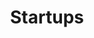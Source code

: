 ---
order: 1
title: "Startups"
nav:
  - heading: Data Communications
    nested-nav:
      - nested-heading: American Data Systems
        nested-sections:
          - "55"
      - nested-heading: Codex
        nested-sections:
          - "8"
          - "18"
          - "29"
          - "32"
          - "52"
      - nested-heading: ComDesign
        nested-sections:
          - "19"
      - nested-heading: Concord Data Systems
        nested-sections:
          - "52"
      - nested-heading: Digital Communications Associates
        nested-sections:
          - "33"
          - "54"
      - nested-heading: Equinox
        nested-sections:
          - "22"
      - nested-heading: General Datacom
        nested-sections:
          - ""
      - nested-heading: Infotron
        nested-sections:
          - "22"
      - nested-heading: Intertel
        nested-sections:
          - "32"
      - nested-heading: Metapath
        nested-sections:
          - "34"
      - nested-heading: Micom
        nested-sections:
          - "24"
          - "55"
      - nested-heading: Microcom
        nested-sections:
          - "21"
      - nested-heading: Milgo
        nested-sections:
          - "22"
          - "39"
      - nested-heading: Paradyne
        nested-sections:
          - "31"
          - "50"
      - nested-heading: Telebit
        nested-sections:
          - "3"
          - "35"
          - "36"
      - nested-heading: Timeplex
        nested-sections:
          - "7"
      - nested-heading: Universal Data Systems
        nested-sections:
          - ""
      - nested-heading: Vadic
        nested-sections:
          - "6"
          - "42"
          - "49"
  - heading: Networking
    nested-nav:
      - nested-heading: 3Com
        nested-sections:
          - "41"
          - "51"
      - nested-heading: Bridge Communications
        nested-sections:
          - "9"
          - "23"
      - nested-heading: Concord Data Systems
        nested-sections:
          - "52"
      - nested-heading: Excelan
        nested-sections:
          - ""
      - nested-heading: Equinox
        nested-sections:
          - "22"
      - nested-heading: Interlan
        nested-sections:
          - ""
      - nested-heading: Proteon
        nested-sections:
          - "12"
      - nested-heading: Sytek
        nested-sections:
          - "57"
      - nested-heading: Telenet
        nested-sections:
          - ""
      - nested-heading: Telenet
        nested-sections:
          - ""
      - nested-heading: Ungermann-Bass
        nested-sections:
          - "4"
          - "17"
          - "23"
          - "36"
      - nested-heading: Wang Laboratories
        nested-sections:
          - "50"
      - nested-heading: Wellfleet
        nested-sections:
          - ""
      - nested-heading: Zilog
        nested-sections:
          - "4"
          - "9"
          - "23"
          - "27"
          - "34"
  - heading: Internetworking
    nested-nav:
      - nested-heading: Network Equipment Technologies
        nested-sections:
          - "28"
          - "48"
      - nested-heading: Proteon
        nested-sections:
          - "12"
      - nested-heading: Retix
        nested-sections:
          - ""
      - nested-heading: Wellfleet
        nested-sections:
          - ""
---
